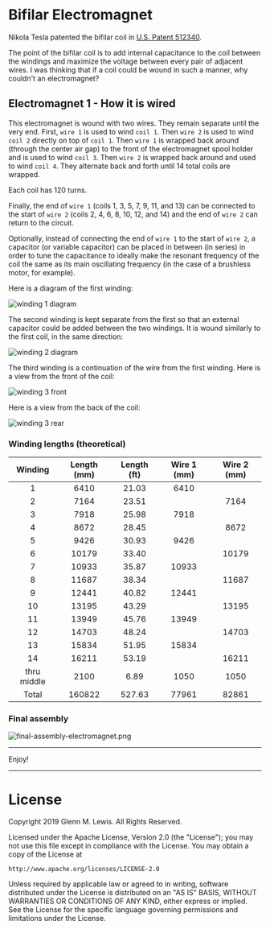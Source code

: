 # Bifilar Electromagnet

Nikola Tesla patented the bifilar coil in [U.S. Patent 512340](
https://teslauniverse.com/nikola-tesla/patents/us-patent-512340-coil-electro-magnets).

The point of the bifilar coil is to add internal capacitance to the coil
between the windings and maximize the voltage between every pair of adjacent
wires. I was thinking that if a coil could be wound in such a manner, why
couldn't an electromagnet?

## Electromagnet 1 - How it is wired

This electromagnet is wound with two wires. They remain separate until the
very end. First, `wire 1` is used to wind `coil 1`. Then `wire 2` is used
to wind `coil 2` directly on top of `coil 1`. Then `wire 1` is wrapped back
around (through the center air gap) to the front of the electromagnet spool
holder and is used to wind `coil 3`. Then `wire 2` is wrapped back around
and used to wind `coil 4`. They alternate back and forth until 14 total
coils are wrapped.

Each coil has 120 turns.

Finally, the end of `wire 1` (coils 1, 3, 5, 7, 9, 11, and 13) can be
connected to the start of `wire 2` (coils 2, 4, 6, 8, 10, 12, and 14)
and the end of `wire 2` can return to the circuit.

Optionally, instead of connecting the end of `wire 1` to the start of `wire 2`,
a capacitor (or variable capacitor) can be placed in between (in series)
in order to tune the capacitance to ideally make the resonant frequency
of the coil the same as its main oscillating frequency (in the case of
a brushless motor, for example).

Here is a diagram of the first winding:

![winding 1 diagram](coil1-winding-120turns-6920mm.png)

The second winding is kept separate from the first so that an external
capacitor could be added between the two windings. It is wound similarly
to the first coil, in the same direction:

![winding 2 diagram](coil2-winding-120turns-7664mm.png)

The third winding is a continuation of the wire from the first winding.
Here is a view from the front of the coil:

![winding 3 front](coil3-front.png)

Here is a view from the back of the coil:

![winding 3 rear](coil3-rear.png)

### Winding lengths (theoretical)

|  Winding  | Length (mm) | Length (ft) | Wire 1 (mm) | Wire 2 (mm) |
|   :---:   |   :---:     |   :---:     |   :---:     |   :---:     |
|     1     |    6410     |   21.03     |    6410     |             |
|     2     |    7164     |   23.51     |             |    7164     |
|     3     |    7918     |   25.98     |    7918     |             |
|     4     |    8672     |   28.45     |             |    8672     |
|     5     |    9426     |   30.93     |    9426     |             |
|     6     |   10179     |   33.40     |             |   10179     |
|     7     |   10933     |   35.87     |   10933     |             |
|     8     |   11687     |   38.34     |             |   11687     |
|     9     |   12441     |   40.82     |   12441     |             |
|    10     |   13195     |   43.29     |             |   13195     |
|    11     |   13949     |   45.76     |   13949     |             |
|    12     |   14703     |   48.24     |             |   14703     |
|    13     |   15834     |   51.95     |   15834     |             |
|    14     |   16211     |   53.19     |             |   16211     |
|thru middle|    2100     |    6.89     |    1050     |    1050     |
|  Total    |  160822     |  527.63     |   77961     |   82861     |

### Final assembly

![final-assembly-electromagnet.png](final-assembly-electromagnet.png)

----------------------------------------------------------------------

Enjoy!

----------------------------------------------------------------------

# License

Copyright 2019 Glenn M. Lewis. All Rights Reserved.

Licensed under the Apache License, Version 2.0 (the "License");
you may not use this file except in compliance with the License.
You may obtain a copy of the License at

    http://www.apache.org/licenses/LICENSE-2.0

Unless required by applicable law or agreed to in writing, software
distributed under the License is distributed on an "AS IS" BASIS,
WITHOUT WARRANTIES OR CONDITIONS OF ANY KIND, either express or implied.
See the License for the specific language governing permissions and
limitations under the License.
